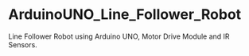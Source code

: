 # ArduinoUNO_Line_Follower_Robot
Line Follower Robot using Arduino UNO, Motor Drive Module and IR Sensors.
